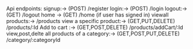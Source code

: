 Api endpoints:
signup:->  (POST) /register
login:->   (POST) /login
logout:->  (GET) /logout
home ->   (GET) /home (if user has signed in)
viewall products:->  /products
view a specific product:-> (GET,PUT,DELETE) /products/:Id
Add to cart :-> (GET,POST,DELETE) /products/addCart/:Id
view,post,delte all products of a category:-> (GET,POST,PUT,DELETE) /category/:categoryId
